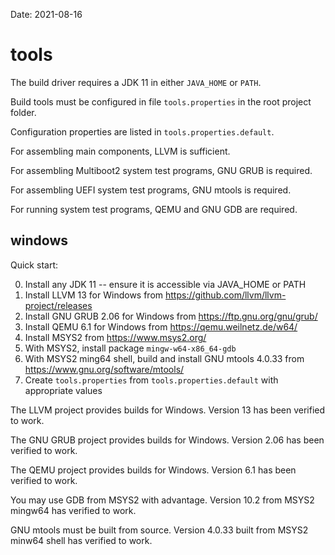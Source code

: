 Date: 2021-08-16

# tools

The build driver requires a JDK 11 in either `JAVA_HOME` or `PATH`.

Build tools must be configured in file `tools.properties` in the root project folder.

Configuration properties are listed in `tools.properties.default`.

For assembling main components, LLVM is sufficient.

For assembling Multiboot2 system test programs, GNU GRUB is required.

For assembling UEFI system test programs, GNU mtools is required.

For running system test programs, QEMU and GNU GDB are required.

## windows

Quick start:

0. Install any JDK 11 -- ensure it is accessible via JAVA_HOME or PATH
1. Install LLVM 13 for Windows from https://github.com/llvm/llvm-project/releases
2. Install GNU GRUB 2.06 for Windows from https://ftp.gnu.org/gnu/grub/
3. Install QEMU 6.1 for Windows from https://qemu.weilnetz.de/w64/
4. Install MSYS2 from https://www.msys2.org/
5. With MSYS2, install package `mingw-w64-x86_64-gdb`
6. With MSYS2 ming64 shell, build and install GNU mtools 4.0.33 from https://www.gnu.org/software/mtools/
7. Create `tools.properties` from `tools.properties.default` with appropriate values

The LLVM project provides builds for Windows.
Version 13 has been verified to work.

The GNU GRUB project provides builds for Windows.
Version 2.06 has been verified to work.

The QEMU project provides builds for Windows.
Version 6.1 has been verified to work.

You may use GDB from MSYS2 with advantage.
Version 10.2 from MSYS2 mingw64 has verified to work.

GNU mtools must be built from source.
Version 4.0.33 built from MSYS2 minw64 shell has verified to work.
